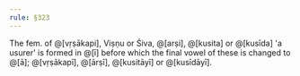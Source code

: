 ```yaml
---
rule: §323
---
```


The fem. of @[vṛṣākapi], Viṣṇu or Śiva, @[arṣi], @[kusita] or @[kusīda] 'a usurer' is formed in @[ī] before which the final vowel of these is changed to @[ā]; @[vṛṣākapī], @[ārṣī], @[kusitāyī] or @[kusīdāyī].